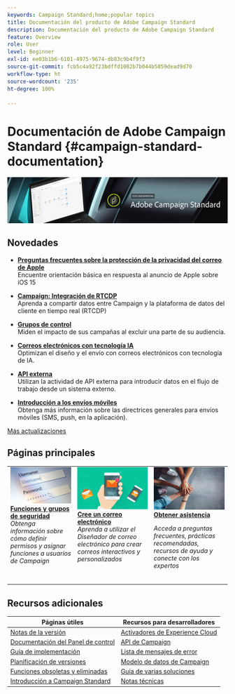 ```yaml
---
keywords: Campaign Standard;home;popular topics
title: Documentación del producto de Adobe Campaign Standard
description: Documentación del producto de Adobe Campaign Standard
feature: Overview
role: User
level: Beginner
exl-id: ee03b1b6-6101-4975-9674-db83c9b4f9f3
source-git-commit: fcb5c4a92f23bdffd1082b7b044b5859dead9d70
workflow-type: ht
source-wordcount: '235'
ht-degree: 100%

---
```


# Documentación de Adobe Campaign Standard {#campaign-standard-documentation}

![](start/using/assets/do-not-localize/banner_acs_doc.jpg)

## Novedades

* **[Preguntas frecuentes sobre la protección de la privacidad del correo de Apple](https://experienceleague.adobe.com/docs/deliverability-learn/deliverability-best-practice-guide/technotes/apple-mail-privacy-faq.html?lang=es)**<br/> Encuentre orientación básica en respuesta al anuncio de Apple sobre iOS 15

* **[Campaign: Integración de RTCDP](integrating/using/get-started-sources-destinations.md)**<br/> Aprenda a compartir datos entre Campaign y la plataforma de datos del cliente en tiempo real (RTCDP)

* **[Grupos de control](sending/using/control-group.md)**<br/>
Miden el impacto de sus campañas al excluir una parte de su audiencia.

* **[Correos electrónicos con tecnología IA](sending/using/predictive.md)**<br/>
Optimizan el diseño y el envío con correos electrónicos con tecnología de IA.

* **[API externa](automating/using/external-api.md)**<br/>
Utilizan la actividad de API externa para introducir datos en el flujo de trabajo desde un sistema externo.

* **[Introducción a los envíos móviles](https://helpx.adobe.com/es/campaign/kb/acs-mobile.html)**<br/>
Obtenga más información sobre las directrices generales para envíos móviles (SMS, push, en la aplicación).

[Más actualizaciones](rn/using/documentation-updates.md)

## Páginas principales

<table>
<tr>
  <td valign="top">
    <a href="administration/using/about-access-management.md">
      <img alt="Funciones" src="start/using/assets/roles.png"/>
    </a>
    <div>
    <a href="administration/using/about-access-management.md"><strong>Funciones y grupos de seguridad</strong></a>
    </div>
    <em>Obtenga información sobre cómo definir permisos y asignar funciones a usuarios de Campaign</em>
    <br>
  </td>
  <td valign="top">
    <a href="designing/using/designing-content-in-adobe-campaign.md">
      <img alt="Creador" src="start/using/assets/design.png" />
    </a>
    <div>
    <a href="designing/using/designing-content-in-adobe-campaign.md"><strong>Cree un correo electrónico</strong></a>
    </div>
    <em>Aprenda a utilizar el Diseñador de correo electrónico para crear correos interactivos y personalizados</em>
    <br>
  </td>
  <td valign="top">
       <img alt="Asistencia técnica" src="start/using/assets/do-not-localize/help.jpeg" />
    <div><a href="support.md">
    <strong>Obtener asistencia</strong></a>
    </div>
    <p><em>Acceda a preguntas frecuentes, prácticas recomendadas, recursos de ayuda y conecte con los expertos</em></p>
    <br>
  </td>
</tr>
</table>

## Recursos adicionales

| Páginas útiles | Recursos para desarrolladores |
|---|---|
| [Notas de la versión](rn/using/release-notes.md) | [Activadores de Experience Cloud](integrating/using/about-adobe-experience-cloud-triggers.md) |
| [Documentación del Panel de control](https://experienceleague.adobe.com/docs/control-panel/using/control-panel-home.html?lang=es) | [API de Campaign](api/using/get-started-apis.md) |
| [Guía de implementación](https://helpx.adobe.com/es/campaign/kb/campaign-standard-implementation-guide.html) | [Lista de mensajes de error](https://experienceleague.adobe.com/developer/campaign-errors/error_codes.html) |
| [Planificación de versiones](rn/using/release-planning.md) | [Modelo de datos de Campaign](developing/using/datamodel-introduction.md) |
| [Funciones obsoletas y eliminadas](rn/using/deprecated-features.md) | [Guía de varias soluciones](integrating/using/get-started-campaign-integrations.md) |
| [Introducción a Campaign Standard](start/using/about-campaign-standard.md) | [Notas técnicas](https://helpx.adobe.com/es/campaign/kb/acs-article-list.html) |
